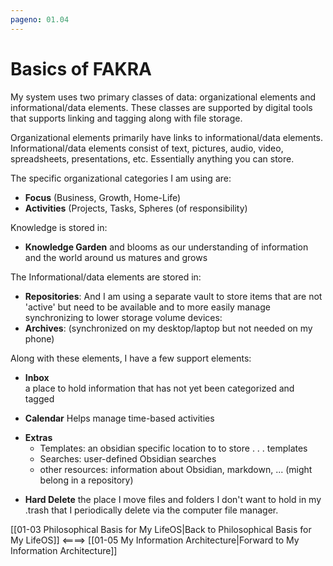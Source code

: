 ```yaml
---
pageno: 01.04
---
```


# Basics of FAKRA
My system uses two primary classes of data:  organizational elements and  informational/data elements. These classes are supported by digital tools that supports linking and tagging along with file storage. 
 
Organizational elements primarily have links to informational/data elements. Informational/data elements consist of text, pictures, audio, video, spreadsheets, presentations, etc. Essentially anything you can store. 

The specific organizational categories I am using are: 
- **Focus** (Business, Growth, Home-Life)
- **Activities** (Projects, Tasks, Spheres (of responsibility)

Knowledge is stored in:
- **Knowledge Garden**
	and blooms as our understanding of information and the world around us matures and grows 

The Informational/data elements are stored in:

* **Repositories**: 
	And I am using a separate vault to store items that are not 'active' but need to be available and to more easily manage synchronizing to lower storage volume devices:
* **Archives**:
	(synchronized on my desktop/laptop but not needed on my phone)

Along with these elements, I have a few support elements:

* **Inbox**  
	a place to hold information that has not yet been categorized and tagged
- **Calendar**
	Helps manage time-based activities
* **Extras** 
	* Templates:   an obsidian specific location to to store . . .  templates
	* Searches:  user-defined Obsidian searches
	* other resources: information about Obsidian, markdown, ... (might belong in a repository)

- **Hard Delete**
	the place I move files and folders I don't want to hold in my .trash that I periodically delete via the computer file manager.
  

[[01-03 Philosophical Basis for My LifeOS|Back to Philosophical Basis for My LifeOS]]    <====>   [[01-05 My Information Architecture|Forward to My Information Architecture]]
